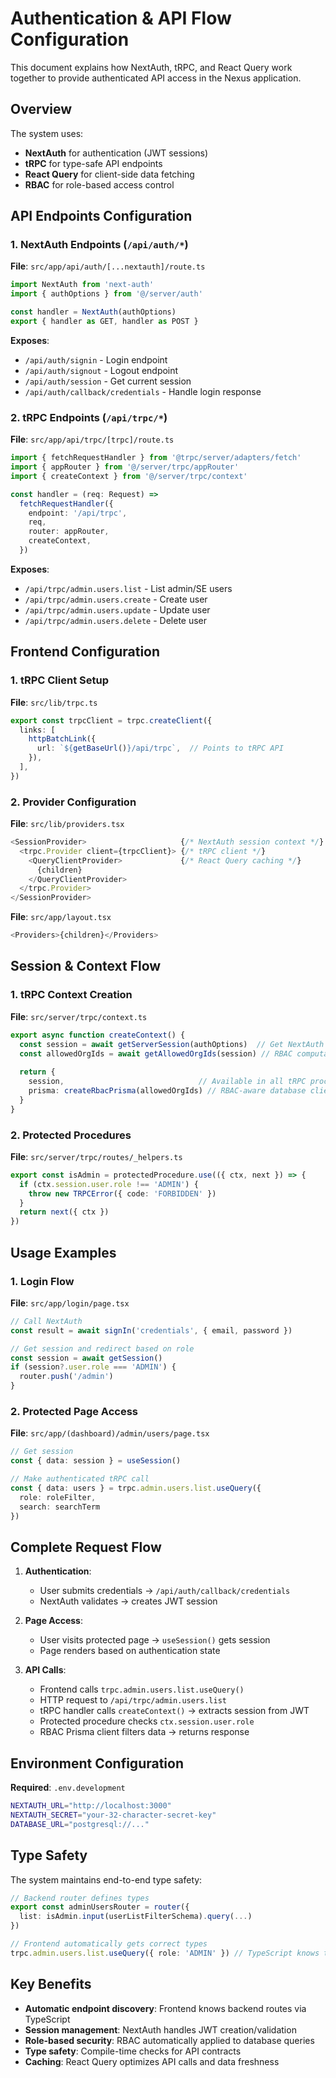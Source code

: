 # Authentication & API Flow Configuration

This document explains how NextAuth, tRPC, and React Query work together to provide authenticated API access in the Nexus application.

## Overview

The system uses:
- **NextAuth** for authentication (JWT sessions)
- **tRPC** for type-safe API endpoints
- **React Query** for client-side data fetching
- **RBAC** for role-based access control

## API Endpoints Configuration

### 1. NextAuth Endpoints (`/api/auth/*`)

**File**: `src/app/api/auth/[...nextauth]/route.ts`
```typescript
import NextAuth from 'next-auth'
import { authOptions } from '@/server/auth'

const handler = NextAuth(authOptions)
export { handler as GET, handler as POST }
```

**Exposes**:
- `/api/auth/signin` - Login endpoint
- `/api/auth/signout` - Logout endpoint  
- `/api/auth/session` - Get current session
- `/api/auth/callback/credentials` - Handle login response

### 2. tRPC Endpoints (`/api/trpc/*`)

**File**: `src/app/api/trpc/[trpc]/route.ts`
```typescript
import { fetchRequestHandler } from '@trpc/server/adapters/fetch'
import { appRouter } from '@/server/trpc/appRouter'
import { createContext } from '@/server/trpc/context'

const handler = (req: Request) =>
  fetchRequestHandler({
    endpoint: '/api/trpc',
    req,
    router: appRouter,
    createContext,
  })
```

**Exposes**:
- `/api/trpc/admin.users.list` - List admin/SE users
- `/api/trpc/admin.users.create` - Create user
- `/api/trpc/admin.users.update` - Update user
- `/api/trpc/admin.users.delete` - Delete user

## Frontend Configuration

### 1. tRPC Client Setup

**File**: `src/lib/trpc.ts`
```typescript
export const trpcClient = trpc.createClient({
  links: [
    httpBatchLink({
      url: `${getBaseUrl()}/api/trpc`,  // Points to tRPC API
    }),
  ],
})
```

### 2. Provider Configuration

**File**: `src/lib/providers.tsx`
```typescript
<SessionProvider>                     {/* NextAuth session context */}
  <trpc.Provider client={trpcClient}> {/* tRPC client */}
    <QueryClientProvider>             {/* React Query caching */}
      {children}
    </QueryClientProvider>
  </trpc.Provider>
</SessionProvider>
```

**File**: `src/app/layout.tsx`
```typescript
<Providers>{children}</Providers>
```

## Session & Context Flow

### 1. tRPC Context Creation

**File**: `src/server/trpc/context.ts`
```typescript
export async function createContext() {
  const session = await getServerSession(authOptions)  // Get NextAuth session
  const allowedOrgIds = await getAllowedOrgIds(session) // RBAC computation
  
  return {
    session,                              // Available in all tRPC procedures
    prisma: createRbacPrisma(allowedOrgIds) // RBAC-aware database client
  }
}
```

### 2. Protected Procedures

**File**: `src/server/trpc/routes/_helpers.ts`
```typescript
export const isAdmin = protectedProcedure.use(({ ctx, next }) => {
  if (ctx.session.user.role !== 'ADMIN') {
    throw new TRPCError({ code: 'FORBIDDEN' })
  }
  return next({ ctx })
})
```

## Usage Examples

### 1. Login Flow

**File**: `src/app/login/page.tsx`
```typescript
// Call NextAuth
const result = await signIn('credentials', { email, password })

// Get session and redirect based on role
const session = await getSession()
if (session?.user.role === 'ADMIN') {
  router.push('/admin')
}
```

### 2. Protected Page Access

**File**: `src/app/(dashboard)/admin/users/page.tsx`
```typescript
// Get session
const { data: session } = useSession()

// Make authenticated tRPC call
const { data: users } = trpc.admin.users.list.useQuery({
  role: roleFilter,
  search: searchTerm
})
```

## Complete Request Flow

1. **Authentication**:
   - User submits credentials → `/api/auth/callback/credentials`
   - NextAuth validates → creates JWT session

2. **Page Access**:
   - User visits protected page → `useSession()` gets session
   - Page renders based on authentication state

3. **API Calls**:
   - Frontend calls `trpc.admin.users.list.useQuery()`
   - HTTP request to `/api/trpc/admin.users.list`
   - tRPC handler calls `createContext()` → extracts session from JWT
   - Protected procedure checks `ctx.session.user.role`
   - RBAC Prisma client filters data → returns response

## Environment Configuration

**Required**: `.env.development`
```bash
NEXTAUTH_URL="http://localhost:3000"
NEXTAUTH_SECRET="your-32-character-secret-key"
DATABASE_URL="postgresql://..."
```

## Type Safety

The system maintains end-to-end type safety:

```typescript
// Backend router defines types
export const adminUsersRouter = router({
  list: isAdmin.input(userListFilterSchema).query(...)
})

// Frontend automatically gets correct types
trpc.admin.users.list.useQuery({ role: 'ADMIN' }) // TypeScript knows this shape
```

## Key Benefits

- **Automatic endpoint discovery**: Frontend knows backend routes via TypeScript
- **Session management**: NextAuth handles JWT creation/validation
- **Role-based security**: RBAC automatically applied to database queries
- **Type safety**: Compile-time checks for API contracts
- **Caching**: React Query optimizes API calls and data freshness